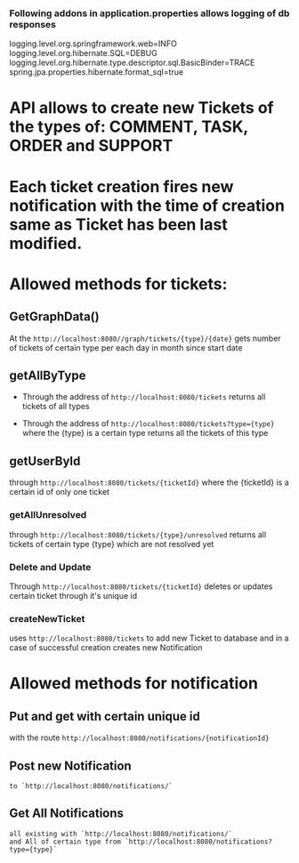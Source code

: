 
### Following addons in application.properties allows logging of db responses
logging.level.org.springframework.web=INFO
logging.level.org.hibernate.SQL=DEBUG
logging.level.org.hibernate.type.descriptor.sql.BasicBinder=TRACE
spring.jpa.properties.hibernate.format_sql=true

# API allows to create new Tickets of the types of: COMMENT, TASK, ORDER and SUPPORT

# Each ticket creation fires new notification with the time of creation same as Ticket has been last modified.

# Allowed methods for tickets:

## GetGraphData()

 At the `http://localhost:8080//graph/tickets/{type}/{date}` gets number of tickets of certain type per each day in month since start date

## getAllByType

- Through the address of `http://localhost:8080/tickets` returns all tickets of all types

- Through the address of `http://localhost:8080/tickets?type={type}` where the {type} is a certain type returns all the tickets of this type

## getUserById

through `http://localhost:8080/tickets/{ticketId}` where the {ticketId} is a certain id of only one ticket

### getAllUnresolved

through `http://localhost:8080/tickets/{type}/unresolved` returns all tickets of certain type {type} which are not resolved yet

### Delete and Update

 Through `http://localhost:8080/tickets/{ticketId}` deletes or updates certain ticket through it's unique id

### createNewTicket

 uses `http://localhost:8080/tickets` to add new Ticket to database and in a case of successful creation creates new Notification


# Allowed methods for notification

## Put and get with certain unique id

  with the route `http://localhost:8080/notifications/{notificationId}`

## Post new Notification

    to `http://localhost:8080/notifications/`

## Get All Notifications

    all existing with `http://localhost:8080/notifications/`
    and All of certain type from `http://localhost:8080/notifications?type={type}`